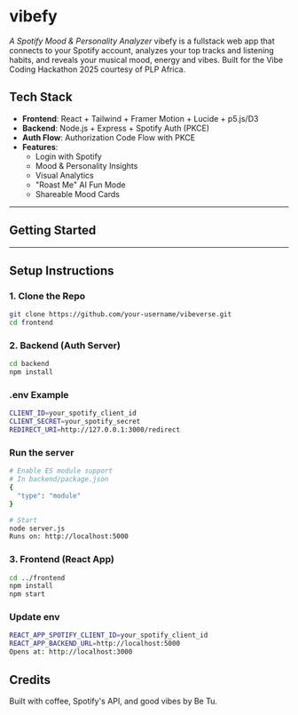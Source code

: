 # vibefy 
*A Spotify Mood & Personality Analyzer*
vibefy is a fullstack web app that connects to your Spotify account, analyzes your top tracks and listening habits, and reveals your musical mood, energy and vibes. 
Built for the Vibe Coding Hackathon 2025 courtesy of PLP Africa.

## Tech Stack

- **Frontend**: React + Tailwind + Framer Motion + Lucide + p5.js/D3
- **Backend**: Node.js + Express + Spotify Auth (PKCE)
- **Auth Flow**: Authorization Code Flow with PKCE
- **Features**:
  - Login with Spotify
  - Mood & Personality Insights
  - Visual Analytics
  - "Roast Me" AI Fun Mode
  - Shareable Mood Cards

---

## Getting Started

---

## Setup Instructions
### 1. Clone the Repo

```bash
git clone https://github.com/your-username/vibeverse.git
cd frontend
```
### 2. Backend (Auth Server)
```bash
cd backend
npm install
```
### .env Example
```bash
CLIENT_ID=your_spotify_client_id
CLIENT_SECRET=your_spotify_secret
REDIRECT_URI=http://127.0.0.1:3000/redirect
```
### Run the server
```bash 
# Enable ES module support
# In backend/package.json
{
  "type": "module"
}

# Start
node server.js
Runs on: http://localhost:5000
```
### 3. Frontend (React App)
```bash
cd ../frontend
npm install
npm start
```
### Update env
```bash
REACT_APP_SPOTIFY_CLIENT_ID=your_spotify_client_id
REACT_APP_BACKEND_URL=http://localhost:5000
Opens at: http://localhost:3000
```

## Credits
Built with coffee, Spotify's API, and good vibes by Be Tu.